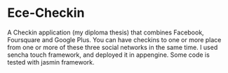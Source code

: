 Ece-Checkin
===========

A Checkin application (my diploma thesis) that combines Facebook, Foursquare and Google Plus. You can have checkins to one or more place from one or more of these three social networks in the same time. I used sencha touch framework, and deployed it in appengine. Some code is tested with jasmin framework.